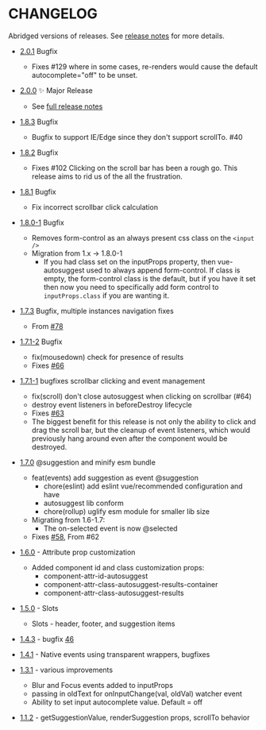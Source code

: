 # CHANGELOG

Abridged versions of releases. See [release notes](https://github.com/Educents/vue-autosuggest/releases) for more details.

* [2.0.1](https://github.com/darrenjennings/vue-autosuggest/releases/tag/v2.0.1) Bugfix
  * Fixes #129 where in some cases, re-renders would cause the default autocomplete="off" to be unset.
* [2.0.0](https://github.com/darrenjennings/vue-autosuggest/releases/tag/v2.0.0) :sparkles: Major Release
  * See [full release notes](https://github.com/darrenjennings/vue-autosuggest/releases/tag/v2.0.0)
* [1.8.3](https://github.com/darrenjennings/vue-autosuggest/tree/v1.8.3) Bugfix
  * Bugfix to support IE/Edge since they don't support scrollTo. #40
* [1.8.2](https://github.com/darrenjennings/vue-autosuggest/tree/v1.8.2) Bugfix
  * Fixes #102 Clicking on the scroll bar has been a rough go. This release aims to rid us of the all the frustration.
* [1.8.1](https://github.com/darrenjennings/vue-autosuggest/tree/v1.8.1) Bugfix
  * Fix incorrect scrollbar click calculation
* [1.8.0-1](https://github.com/darrenjennings/vue-autosuggest/tree/v1.8.0-1) Bugfix
  * Removes form-control as an always present css class on the `<input />`
  * Migration from 1.x -> 1.8.0-1
    * If you had class set on the inputProps property, then vue-autosuggest used to always append form-control. If class is 
      empty, the form-control class is the default, but if you have it set then now you need to specifically add form
      control to `inputProps.class` if you are wanting it.
* [1.7.3](https://github.com/darrenjennings/vue-autosuggest/tree/v1.7.3) Bugfix, multiple instances navigation fixes
  * From [#78](https://github.com/darrenjennings/vue-autosuggest/pull/78)
* [1.7.1-2](https://github.com/darrenjennings/vue-autosuggest/tree/v1.7.1-2) Bugfix
  * fix(mousedown) check for presence of results 
  * Fixes [#66](https://github.com/darrenjennings/vue-autosuggest/issues/66)
* [1.7.1-1](https://github.com/darrenjennings/vue-autosuggest/releases/tag/v1.7.1-1) bugfixes scrollbar clicking and event management
  * fix(scroll) don't close autosuggest when clicking on scrollbar (#64)
  * destroy event listeners in beforeDestroy lifecycle
  * Fixes [#63](https://github.com/darrenjennings/vue-autosuggest/issues/63)
  * The biggest benefit for this release is not only the ability to click and drag the scroll bar, but the cleanup of event     listeners, which would previously hang around even after the component would be destroyed.

* [1.7.0](https://github.com/darrenjennings/vue-autosuggest/tree/v1.7.0) @suggestion and minify esm bundle
  * feat(events) add suggestion as event @suggestion
    * chore(eslint) add eslint vue/recommended configuration and have
    * autosuggest lib conform
    * chore(rollup) uglify esm module for smaller lib size
  * Migrating from 1.6-1.7:
    * The on-selected event is now @selected
  * Fixes [#58](https://github.com/darrenjennings/vue-autosuggest/issues/58), From #62

* [1.6.0](https://github.com/darrenjennings/vue-autosuggest/tree/v1.6.0) - Attribute prop customization
  * Added component id and class customization props:
    * component-attr-id-autosuggest
    * component-attr-class-autosuggest-results-container
    * component-attr-class-autosuggest-results
* [1.5.0](https://github.com/Educents/vue-autosuggest/releases/tag/v1.5.0) - Slots
  * Slots - header, footer, and suggestion items
* [1.4.3](https://github.com/Educents/vue-autosuggest/releases/tag/1.4.3) - bugfix [46](https://github.com/Educents/vue-autosuggest/pull/46)
* [1.4.1](https://github.com/Educents/vue-autosuggest/releases/tag/1.4.1) - Native events using transparent wrappers, bugfixes
* [1.3.1](https://github.com/Educents/vue-autosuggest/releases/tag/v1.3.1) - various improvements
  * Blur and Focus events added to inputProps
  * passing in oldText for onInputChange(val, oldVal) watcher event
  * Ability to set input autocomplete value. Default = off
* [1.1.2](https://github.com/Educents/vue-autosuggest/releases/tag/v1.1.2) - getSuggestionValue, renderSuggestion props, scrollTo behavior
